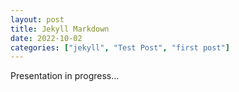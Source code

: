 ```yaml
---
layout: post
title: Jekyll Markdown
date: 2022-10-02
categories: ["jekyll", "Test Post", "first post"]
---
```


Presentation in progress...
